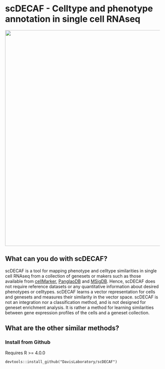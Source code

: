 scDECAF - Celltype and phenotype annotation in single cell RNAseq 
=================================================================


<img src="https://user-images.githubusercontent.com/7257233/107848582-ad5a2980-6e48-11eb-8590-ddd00223e9c5.png" width="700px" align="center">



What can you do with scDECAF?
---------------------
scDECAF is a tool for mapping phenotype and celltype similarities in single cell RNAseq from a collection of genesets or makers such as those available from [cellMarker](http://biocc.hrbmu.edu.cn/CellMarker/), [PanglaoDB](https://panglaodb.se/) and [MSigDB](http://www.gsea-msigdb.org/gsea/msigdb/collections.jsp). Hence, scDECAF does not require reference datasets or any quantitative information about desired phenotypes or celltypes. scDECAF learns a vector representation for cells and genesets and measures their similarity in the vector space. scDECAF is not an integration nor a classification method, and is not designed for geneset enrichment analysis. It is rather a method for learning similarities between gene expression profiles of the cells and a geneset collection.



What are the other similar methods?
------------------------



### Install from Github
Requires R >= 4.0.0

```
devtools::install_github("DavisLaboratory/scDECAF")
```


